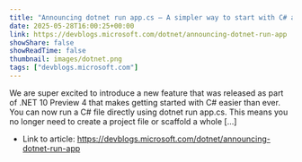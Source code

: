 ```yaml
---
title: "Announcing dotnet run app.cs – A simpler way to start with C# and .NET 10"
date: 2025-05-28T16:00:25+00:00
link: https://devblogs.microsoft.com/dotnet/announcing-dotnet-run-app
showShare: false
showReadTime: false
thumbnail: images/dotnet.png
tags: ["devblogs.microsoft.com"]
---
```

We are super excited to introduce a new feature that was released as part of .NET 10 Preview 4 that makes getting started with C# easier than ever. You can now run a C# file directly using dotnet run app.cs. This means you no longer need to create a project file or scaffold a whole […]

- Link to article: https://devblogs.microsoft.com/dotnet/announcing-dotnet-run-app